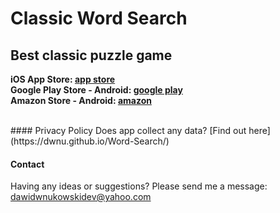 # Classic Word Search
## Best classic puzzle game 

<b>iOS App Store: [app store](https://itunes.apple.com/us/app/world-of-word-search/id1448206525)</b>
<br><b>Google Play Store - Android: [google play](https://play.google.com/store/apps/details?id=vuko.game.word.search.hidden.words.release)</b>
<br><b>Amazon Store - Android: [amazon](https://www.amazon.com/gp/product/B07N476B6Y)</b>

<br>
#### Privacy Policy
Does app collect any data? [Find out here](https://dwnu.github.io/Word-Search/)

#### Contact
Having any ideas or suggestions? Please send me a message: <dawidwnukowskidev@yahoo.com>

